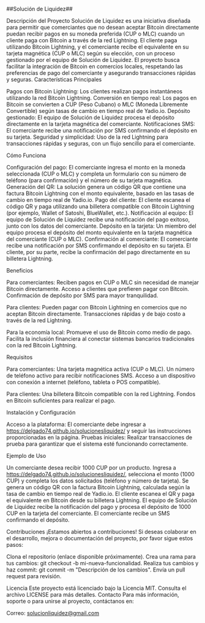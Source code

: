 ##Solución de Liquidez##

Descripción del Proyecto
Solución de Liquidez es una iniciativa diseñada para permitir que comerciantes que no desean aceptar Bitcoin directamente puedan recibir pagos en su moneda preferida (CUP o MLC) cuando un cliente paga con Bitcoin a través de la red Lightning. El cliente paga utilizando Bitcoin Lightning, y el comerciante recibe el equivalente en su tarjeta magnética (CUP o MLC) según su elección, con un proceso gestionado por el equipo de Solución de Liquidez.
El proyecto busca facilitar la integración de Bitcoin en comercios locales, respetando las preferencias de pago del comerciante y asegurando transacciones rápidas y seguras.
Características Principales

Pagos con Bitcoin Lightning: Los clientes realizan pagos instantáneos utilizando la red Bitcoin Lightning.
Conversión en tiempo real: Los pagos en Bitcoin se convierten a CUP (Peso Cubano) o MLC (Moneda Libremente Convertible) según tasas de cambio en tiempo real de Yadio.io.
Depósito gestionado: El equipo de Solución de Liquidez procesa el depósito directamente en la tarjeta magnética del comerciante.
Notificaciones SMS: El comerciante recibe una notificación por SMS confirmando el depósito en su tarjeta.
Seguridad y simplicidad: Uso de la red Lightning para transacciones rápidas y seguras, con un flujo sencillo para el comerciante.

Cómo Funciona

Configuración del pago: El comerciante ingresa el monto en la moneda seleccionada (CUP o MLC) y completa un formulario con su número de teléfono (para confirmación) y el número de su tarjeta magnética.
Generación del QR: La solución genera un código QR que contiene una factura Bitcoin Lightning con el monto equivalente, basado en las tasas de cambio en tiempo real de Yadio.io.
Pago del cliente: El cliente escanea el código QR y paga utilizando una billetera compatible con Bitcoin Lightning (por ejemplo, Wallet of Satoshi, BlueWallet, etc.).
Notificación al equipo: El equipo de Solución de Liquidez recibe una notificación del pago exitoso, junto con los datos del comerciante.
Depósito en la tarjeta: Un miembro del equipo procesa el depósito del monto equivalente en la tarjeta magnética del comerciante (CUP o MLC).
Confirmación al comerciante: El comerciante recibe una notificación por SMS confirmando el depósito en su tarjeta. El cliente, por su parte, recibe la confirmación del pago directamente en su billetera Lightning.

Beneficios

Para comerciantes:
Reciben pagos en CUP o MLC sin necesidad de manejar Bitcoin directamente.
Acceso a clientes que prefieren pagar con Bitcoin.
Confirmación de depósito por SMS para mayor tranquilidad.


Para clientes:
Pueden pagar con Bitcoin Lightning en comercios que no aceptan Bitcoin directamente.
Transacciones rápidas y de bajo costo a través de la red Lightning.


Para la economía local:
Promueve el uso de Bitcoin como medio de pago.
Facilita la inclusión financiera al conectar sistemas bancarios tradicionales con la red Bitcoin Lightning.



Requisitos

Para comerciantes:
Una tarjeta magnética activa (CUP o MLC).
Un número de teléfono activo para recibir notificaciones SMS.
Acceso a un dispositivo con conexión a internet (teléfono, tableta o POS compatible).


Para clientes:
Una billetera Bitcoin compatible con la red Lightning.
Fondos en Bitcoin suficientes para realizar el pago.



Instalación y Configuración

Acceso a la plataforma: El comerciante debe ingresar a https://delgado74.github.io/solucionesliquidez/ y seguir las instrucciones proporcionadas en la página.
Pruebas iniciales: Realizar transacciones de prueba para garantizar que el sistema esté funcionando correctamente.

Ejemplo de Uso

Un comerciante desea recibir 1000 CUP por un producto.
Ingresa a https://delgado74.github.io/solucionesliquidez/, selecciona el monto (1000 CUP) y completa los datos solicitados (teléfono y número de tarjeta).
Se genera un código QR con la factura Bitcoin Lightning, calculada según la tasa de cambio en tiempo real de Yadio.io.
El cliente escanea el QR y paga el equivalente en Bitcoin desde su billetera Lightning.
El equipo de Solución de Liquidez recibe la notificación del pago y procesa el depósito de 1000 CUP en la tarjeta del comerciante.
El comerciante recibe un SMS confirmando el depósito.

Contribuciones
¡Estamos abiertos a contribuciones! Si deseas colaborar en el desarrollo, mejora o documentación del proyecto, por favor sigue estos pasos:

Clona el repositorio (enlace disponible próximamente).
Crea una rama para tus cambios: git checkout -b mi-nueva-funcionalidad.
Realiza tus cambios y haz commit: git commit -m "Descripción de los cambios".
Envía un pull request para revisión.

Licencia
Este proyecto está licenciado bajo la Licencia MIT. Consulta el archivo LICENSE para más detalles.
Contacto
Para más información, soporte o para unirse al proyecto, contáctanos en:

Correo: solucionliquidez@gmail.com

